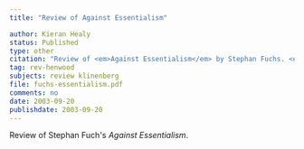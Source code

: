 ```yaml
---
title: "Review of Against Essentialism"

author: Kieran Healy
status: Published
type: other
citation: "Review of <em>Against Essentialism</em> by Stephan Fuchs. <em>Contemporary Sociology</em>, 32:252–4."
tag: rev-henwood
subjects: review klinenberg
file: fuchs-essentialism.pdf
comments: no
date: 2003-09-20
publishdate: 2003-09-20
---
```

Review of Stephan Fuch's <em>Against Essentialism</em>.
